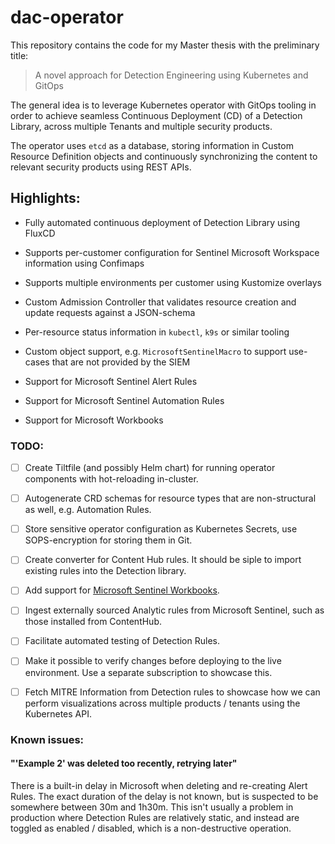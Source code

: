 # dac-operator

This repository contains the code for my Master thesis with the preliminary title:

> A novel approach for Detection Engineering using Kubernetes and GitOps

The general idea is to leverage Kubernetes operator with GitOps tooling in order to achieve seamless Continuous Deployment (CD) of a Detection Library, across multiple Tenants and multiple security products.

The operator uses `etcd` as a database, storing information in Custom Resource Definition objects and continuously synchronizing the content to relevant security products using REST APIs.

## Highlights:

- Fully automated continuous deployment of Detection Library using FluxCD

- Supports per-customer configuration for Sentinel Microsoft Workspace information using Confimaps

- Supports multiple environments per customer using Kustomize overlays

- Custom Admission Controller that validates resource creation and update requests against a JSON-schema

- Per-resource status information in `kubectl`, `k9s` or similar tooling

- Custom object support, e.g. `MicrosoftSentinelMacro` to support use-cases that are not provided by the SIEM

- Support for Microsoft Sentinel Alert Rules

- Support for Microsoft Sentinel Automation Rules

- Support for Microsoft Workbooks

### TODO:

- [ ] Create Tiltfile (and possibly Helm chart) for running operator components with hot-reloading in-cluster.

- [ ] Autogenerate CRD schemas for resource types that are non-structural as well, e.g. Automation Rules.

- [ ] Store sensitive operator configuration as Kubernetes Secrets, use SOPS-encryption for storing them in Git.

- [ ] Create converter for Content Hub rules. It should be siple to import existing rules into the Detection library.

- [ ] Add support for [Microsoft Sentinel Workbooks](https://learn.microsoft.com/en-us/azure/sentinel/monitor-your-data).

- [ ] Ingest externally sourced Analytic rules from Microsoft Sentinel, such as those installed from ContentHub.

- [ ] Facilitate automated testing of Detection Rules.

- [ ] Make it possible to verify changes before deploying to the live environment. Use a separate subscription to showcase this.

- [ ] Fetch MITRE Information from Detection rules to showcase how we can perform visualizations across multiple products / tenants using the Kubernetes API.

### Known issues:

#### "'Example 2' was deleted too recently, retrying later"

There is a built-in delay in Microsoft when deleting and re-creating Alert Rules. The exact duration of the delay is not known, but is suspected to be somewhere between 30m and 1h30m. This isn't usually a problem in production where Detection Rules are relatively static, and instead are toggled as enabled / disabled, which is a non-destructive operation.
